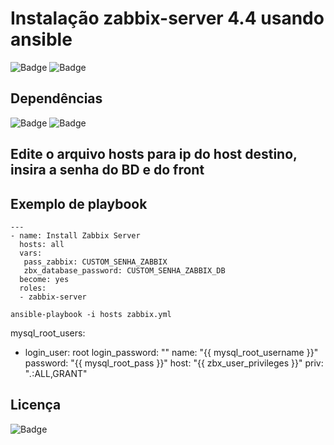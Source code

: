 # Instalação zabbix-server 4.4 usando ansible

![Badge](https://img.shields.io/badge/ansible-zabbix-red)
![Badge](https://img.shields.io/badge/aws-zabbix-red)

## Dependências
![Badge](https://img.shields.io/badge/ansible-2.9.10-blue)
![Badge](https://img.shields.io/badge/CentOS-7-blue)

## Edite o arquivo hosts para ip do host destino, insira a senha do BD e do front

## Exemplo de playbook
```
---
- name: Install Zabbix Server
  hosts: all
  vars:
   pass_zabbix: CUSTOM_SENHA_ZABBIX
   zbx_database_password: CUSTOM_SENHA_ZABBIX_DB
  become: yes
  roles:
  - zabbix-server

ansible-playbook -i hosts zabbix.yml
```
mysql_root_users:
  - login_user: root
    login_password: "" 
    name: "{{ mysql_root_username }}"
    password: "{{ mysql_root_pass }}"
    host: "{{ zbx_user_privileges }}"
    priv: "*.*:ALL,GRANT"

## Licença
![Badge](https://img.shields.io/badge/license-GPLv3-green)